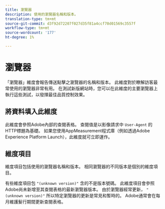 ```yaml
---
title: 瀏覽器
description: 使用的瀏覽器名稱和版本。
translation-type: tm+mt
source-git-commit: d3f92d72207f027d35f81a4ccf70d01569c3557f
workflow-type: tm+mt
source-wordcount: '177'
ht-degree: 1%

---
```



# 瀏覽器

「瀏覽器」維度會報告傳送點擊之瀏覽器的名稱和版本。 此維度對於瞭解訪客最常使用的瀏覽器非常有用。 在測試新版網站時，您可以在此維度的主要瀏覽器上執行這些測試，以發揮最佳品質控制效果。

## 將資料填入此維度

此維度會參照Adobe內部的查閱表格。 查閱值是以影像請求中 `User-Agent` 的HTTP標題為基礎。 如果您使用AppMeasurement程式庫（例如透過Adobe Experience Platform Launch），此維度就可立即運作。

## 維度項目

維度項目包括使用的瀏覽器名稱和版本。 相同瀏覽器的不同版本是個別的維度項目。

有些維度項目包 `"(unknown version)"` 含的不是版本號碼。 此維度項目會參照Adobe尚未新增至其查閱表格的最新瀏覽器版本。 由於瀏覽器經常更新， `"(unknown version)"` 所以特定瀏覽器的更新是常見和暫時的。 Adobe通常會在每月維護髮行期間更新查閱表格。
